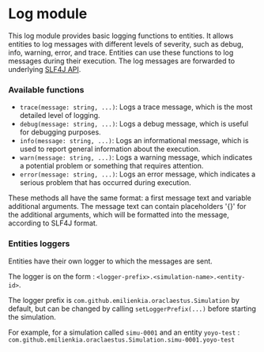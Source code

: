 Log module
================

This log module provides basic logging functions to entities.
It allows entities to log messages with different levels of severity, such as debug, info, warning, error, and trace.
Entities can use these functions to log messages during their execution.
The log messages are forwarded to underlying [SLF4J API](https://slf4j.org/).

### Available functions

- `trace(message: string, ...)`: Logs a trace message, which is the most detailed level of logging.
- `debug(message: string, ...)`: Logs a debug message, which is useful for debugging purposes.
- `info(message: string, ...)`: Logs an informational message, which is used to report general information about the execution.
- `warn(message: string, ...)`: Logs a warning message, which indicates a potential problem or something that requires attention.
- `error(message: string, ...)`: Logs an error message, which indicates a serious problem that has occurred during execution.

These methods all have the same format: a first message text and variable additional arguments.
The message text can contain placeholders '{}' for the additional arguments, which will be formatted into the message, according to SLF4J format.

### Entities loggers

Entities have their own logger to which the messages are sent.

The logger is on the form : `<logger-prefix>.<simulation-name>.<entity-id>`.

The logger prefix is `com.github.emilienkia.oraclaestus.Simulation` by default,
but can be changed by calling `setLoggerPrefix(...)` before starting the simulation.

For example, for a simulation called `simu-0001` and an entity `yoyo-test` :
`com.github.emilienkia.oraclaestus.Simulation.simu-0001.yoyo-test`

